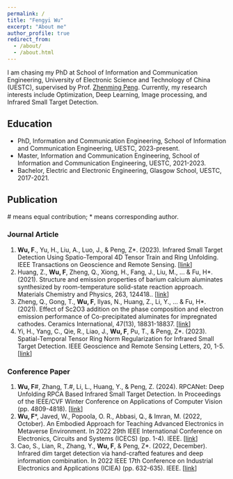 ```yaml
---
permalink: /
title: "Fengyi Wu"
excerpt: "About me"
author_profile: true
redirect_from: 
  - /about/
  - /about.html
---
```


I am chasing my PhD at School of Information and Communication Engineering, University of Electronic Science and Technology of China (UESTC), supervised by Prof. [Zhenming Peng]((https://idiplab.uestc.cn/queryNews?htmlid=1545286321065)). Currently, my research interests include Optimization, Deep Learning, Image processing, and Infrared Small Target Detection.

## Education
- PhD, Information and Communication Engineering, School of Information and Communication Engineering, UESTC, 2023-present.
- Master, Information and Communication Engineering, School of Information and Communication Engineering, UESTC, 2021-2023.
- Bachelor, Electric and Electronic Engineering, Glasgow School, UESTC, 2017-2021.

## Publication
\# means equal contribution; * means corresponding author.
### Journal Article
1. **Wu, F**., Yu, H., Liu, A., Luo, J., & Peng, Z*. (2023). Infrared Small Target Detection Using Spatio-Temporal 4D Tensor Train and Ring Unfolding. IEEE Transactions on Geoscience and Remote Sensing. [[link](https://ieeexplore.ieee.org/abstract/document/10156866)]
2. Huang, Z., **Wu, F**, Zheng, Q., Xiong, H., Fang, J., Liu, M., ... & Fu, H*. (2021). Structure and emission properties of barium calcium aluminates synthesized by room-temperature solid-state reaction approach. Materials Chemistry and Physics, 263, 124418.. [[link](https://www.sciencedirect.com/science/article/pii/S0254058421002017)]
3. Zheng, Q., Gong, T., **Wu, F**, Ilyas, N., Huang, Z., Li, Y., ... & Fu, H*. (2021). Effect of Sc2O3 addition on the phase composition and electron emission performance of Co-precipitated aluminates for impregnated cathodes. Ceramics International, 47(13), 18831-18837. [[link](https://www.sciencedirect.com/science/article/pii/S0272884221009111)]
4. Yi, H., Yang, C., Qie, R., Liao, J., **Wu, F**, Pu, T., & Peng, Z*. (2023). Spatial-Temporal Tensor Ring Norm Regularization for Infrared Small Target Detection. IEEE Geoscience and Remote Sensing Letters, 20, 1-5. [[link](https://www.mdpi.com/2072-4292/14/21/5527/htm)]

### Conference Paper
1. **Wu, F**#, Zhang, T.#, Li, L., Huang, Y., & Peng, Z. (2024). RPCANet: Deep Unfolding RPCA Based Infrared Small Target Detection. In Proceedings of the IEEE/CVF Winter Conference on Applications of Computer Vision (pp. 4809-4818). [[link](https://openaccess.thecvf.com/content/WACV2024/html/Wu_RPCANet_Deep_Unfolding_RPCA_Based_Infrared_Small_Target_Detection_WACV_2024_paper.html)]
2. **Wu, F***, Javed, W., Popoola, O. R., Abbasi, Q., & Imran, M. (2022, October). An Embodied Approach for Teaching Advanced Electronics in Metaverse Environment. In 2022 29th IEEE International Conference on Electronics, Circuits and Systems (ICECS) (pp. 1-4). IEEE. [[link](https://ieeexplore.ieee.org/abstract/document/9970782)]
3. Cao, S., Lian, R., Zhang, Y., **Wu, F**, & Peng, Z*. (2022, December). Infrared dim target detection via hand-crafted features and deep information combination. In 2022 IEEE 17th Conference on Industrial Electronics and Applications (ICIEA) (pp. 632-635). IEEE. [[link](https://ieeexplore.ieee.org/abstract/document/10005893)]
